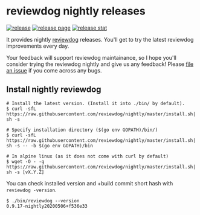 # reviewdog nightly releases
[![release](https://github.com/reviewdog/nightly/workflows/release/badge.svg)](https://github.com/reviewdog/nightly/actions?query=workflow%3Arelease)
[![release page](https://img.shields.io/github/release/reviewdog/nightly.svg?logo=github)](https://github.com/reviewdog/nightly/releases)
[![release stat](https://img.shields.io/github/downloads/reviewdog/nightly/total.svg?logo=github)](https://somsubhra.com/github-release-stats/?username=reviewdog&repository=nightly)

It provides nightly [reviewdog](https://github.com/reviewdog/reviewdog) releases.
You'll get to try the latest reviewdog improvements every day.

Your feedback will support reviewdog maintainance, so I hope you'll consider
trying the reviewdog nightly and give us any feedback!
Please [file an issue](https://github.com/reviewdog/reviewdog/issues) if you come across any bugs.

## Install nightly reviewdog

```shell
# Install the latest version. (Install it into ./bin/ by default).
$ curl -sfL https://raw.githubusercontent.com/reviewdog/nightly/master/install.sh| sh -s

# Specify installation directory ($(go env GOPATH)/bin/)
$ curl -sfL https://raw.githubusercontent.com/reviewdog/nightly/master/install.sh| sh -s -- -b $(go env GOPATH)/bin

# In alpine linux (as it does not come with curl by default)
$ wget -O - -q https://raw.githubusercontent.com/reviewdog/nightly/master/install.sh| sh -s [vX.Y.Z]
```

You can check installed version and +build commit short hash with `reviewdog -version`.

```shell
$ ./bin/reviewdog --version
0.9.17-nightly20200506+f536e33
```

